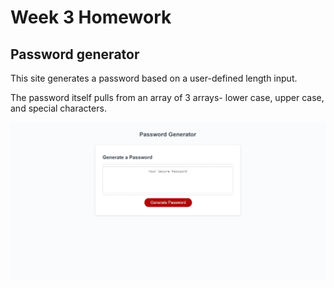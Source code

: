 # Week 3 Homework

## Password generator

This site generates a password based on a user-defined length input.

The password itself pulls from an array of 3 arrays- lower case, upper case, and special characters.

![site screenshot](/Assets/images/site-screenshot.png)
